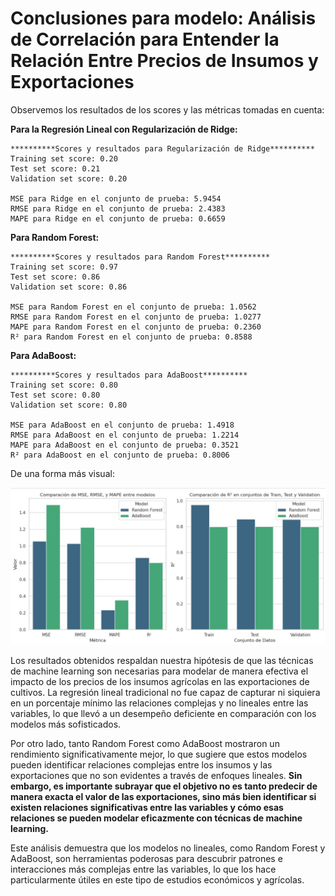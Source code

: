 # **Conclusiones para modelo: Análisis de Correlación para Entender la Relación Entre Precios de Insumos y Exportaciones**

Observemos los resultados de los scores y las métricas tomadas en cuenta:

**Para la Regresión Lineal con Regularización de Ridge:**

```
**********Scores y resultados para Regularización de Ridge**********
Training set score: 0.20
Test set score: 0.21
Validation set score: 0.20

MSE para Ridge en el conjunto de prueba: 5.9454
RMSE para Ridge en el conjunto de prueba: 2.4383
MAPE para Ridge en el conjunto de prueba: 0.6659

```

**Para Random Forest:**

```
**********Scores y resultados para Random Forest**********
Training set score: 0.97
Test set score: 0.86
Validation set score: 0.86

MSE para Random Forest en el conjunto de prueba: 1.0562
RMSE para Random Forest en el conjunto de prueba: 1.0277
MAPE para Random Forest en el conjunto de prueba: 0.2360
R² para Random Forest en el conjunto de prueba: 0.8588

```

**Para AdaBoost:**

```
**********Scores y resultados para AdaBoost**********
Training set score: 0.80
Test set score: 0.80
Validation set score: 0.80

MSE para AdaBoost en el conjunto de prueba: 1.4918
RMSE para AdaBoost en el conjunto de prueba: 1.2214
MAPE para AdaBoost en el conjunto de prueba: 0.3521
R² para AdaBoost en el conjunto de prueba: 0.8006
```
De una forma más visual:

![Métricas del Modelo](../metricas_modelo_1.jpg)

Los resultados obtenidos respaldan nuestra hipótesis de que las técnicas de machine learning son necesarias para modelar de manera efectiva el impacto de los precios de los insumos agrícolas en las exportaciones de cultivos. La regresión lineal tradicional no fue capaz de capturar ni siquiera en un porcentaje mínimo las relaciones complejas y no lineales entre las variables, lo que llevó a un desempeño deficiente en comparación con los modelos más sofisticados.

Por otro lado, tanto Random Forest como AdaBoost mostraron un rendimiento significativamente mejor, lo que sugiere que estos modelos pueden identificar relaciones complejas entre los insumos y las exportaciones que no son evidentes a través de enfoques lineales. **Sin embargo, es importante subrayar que el objetivo no es tanto predecir de manera exacta el valor de las exportaciones, sino más bien identificar si existen relaciones significativas entre las variables y cómo esas relaciones se pueden modelar eficazmente con técnicas de machine learning.**

Este análisis demuestra que los modelos no lineales, como Random Forest y AdaBoost, son herramientas poderosas para descubrir patrones e interacciones más complejas entre las variables, lo que los hace particularmente útiles en este tipo de estudios económicos y agrícolas.
